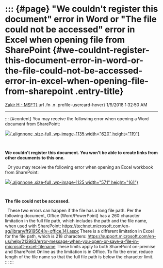 ::: {#page}
\"We couldn\'t register this document\" error in Word or \"The file could not be accessed\" error in Excel when opening file from SharePoint {#we-couldnt-register-this-document-error-in-word-or-the-file-could-not-be-accessed-error-in-excel-when-opening-file-from-sharepoint .entry-title}
============================================================================================================================================

[Zakir H -
MSFT](https://social.msdn.microsoft.com/profile/Zakir%20H%20-%20MSFT){.url
.fn .n .profile-usercard-hover} 1/9/2018 1:32:50 AM

------------------------------------------------------------------------

::: {#content}
You may receive the following error when opening a Word document from
SharePoint:  

[![](https://msdnshared.blob.core.windows.net/media/2018/01/LongnameWord2.png){.alignnone
.size-full .wp-image-1135 width="620"
height="119"}](https://msdnshared.blob.core.windows.net/media/2018/01/LongnameWord2.png)

 

**We couldn\'t register this document. You won\'t be able to create
links from other documents to this one.**

  Or you may receive the following error when opening an Excel workbook
from SharePoint:  

[![](https://msdnshared.blob.core.windows.net/media/2018/01/LongnameExcel.png){.alignnone
.size-full .wp-image-1125 width="571"
height="161"}](https://msdnshared.blob.core.windows.net/media/2018/01/LongnameExcel.png)

 

**The file could not be accessed.**

  These two errors can happen if the file has a long file path. Per the
following document, Office (Word/PowerPoint) has a 260 character
limitation in the full file path, which includes the path and the file
name, when used with SharePoint:
<https://technet.microsoft.com/en-sg/library/ff919564(v=office.14).aspx>
There is a different limitation in Excel for the file path, which is 218
characters:
[](https://support.microsoft.com/en-us/help/213983/error-message-when-you-open-or-save-a-file-in-microsoft-excel-filename)<https://support.microsoft.com/en-us/help/213983/error-message-when-you-open-or-save-a-file-in-microsoft-excel-filename>
These limits apply to both SharePoint on-premise and SharePoint Online
as the limitation is in Office. To fix the error, reduce length of the
file name so that the full file path is below the character limit.
:::
:::
